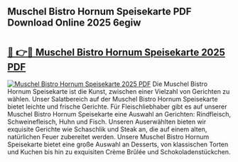 ## Muschel Bistro Hornum Speisekarte PDF Download Online 2025 6egiw

# <h2><a href="http://gc703u.nevu.top/?p=Muschel+Bistro+Hornum+Speisekarte">🔗 👉🔴 Muschel Bistro Hornum Speisekarte 2025 PDF</a></h2>

[![Muschel Bistro Hornum Speisekarte 2025 PDF](https://i.imgur.com/dBaPXMq.png)](http://gc703u.nevu.top/?p=Muschel+Bistro+Hornum+Speisekarte)
Die Muschel Bistro Hornum Speisekarte ist die Kunst, zwischen einer Vielzahl von Gerichten zu wählen. Unser Salatbereich auf der Muschel Bistro Hornum Speisekarte bietet leichte und frische Gerichte. Für Fleischliebhaber gibt es auf unserer Muschel Bistro Hornum Speisekarte eine Auswahl an Gerichten: Rindfleisch, Schweinefleisch, Huhn und Fisch. Unseren Auserwählten bieten wir exquisite Gerichte wie Schaschlik und Steak an, die auf einem alten, natürlichen Feuer zubereitet werden. Unsere Muschel Bistro Hornum Speisekarte bietet eine große Auswahl an Desserts, von klassischen Torten und Kuchen bis hin zu exquisiten Crème Brûlée und Schokoladenstückchen.

